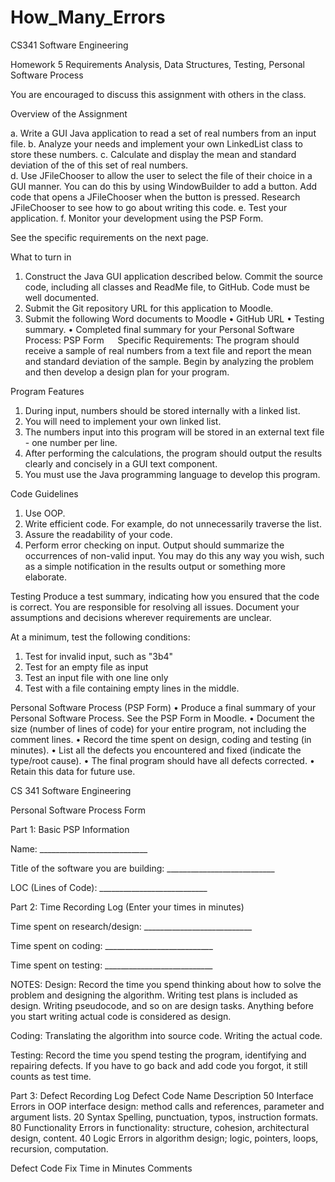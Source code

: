 # How_Many_Errors

CS341 Software Engineering

Homework 5
Requirements Analysis, Data Structures, Testing, Personal Software Process

You are encouraged to discuss this assignment with others in the class.

Overview of the Assignment

a.	Write a GUI Java application to read a set of real numbers from an input file. 
b.	Analyze your needs and implement your own LinkedList class to store these numbers.
c.	Calculate and display the mean and standard deviation of the of this set of real numbers.  
d.	Use JFileChooser to allow the user to select the file of their choice in a GUI manner.  You can do this by using WindowBuilder to add a button. Add code that opens a JFileChooser when the button is pressed. Research JFileChooser to see how to go about writing this code.
e.	Test your application.
f.	Monitor your development using the PSP Form.

See the specific requirements on the next page.

What to turn in
1.	Construct the Java GUI application described below.  Commit the source code, including all classes and ReadMe file, to GitHub.  Code must be well documented.
2.	Submit the Git repository URL for this application to Moodle.
3.	Submit the following Word documents to Moodle
•	GitHub URL
•	Testing summary.
•	Completed final summary for your Personal Software Process: PSP Form
 
Specific Requirements:
The program should receive a sample of real numbers from a text file and report the mean and standard deviation of the sample. Begin by analyzing the problem and then develop a design plan for your program.

Program Features
1.	During input, numbers should be stored internally with a linked list. 
2.	You will need to implement your own linked list.
3.	The numbers input into this program will be stored in an external text file - one number per line.
4.	After performing the calculations, the program should output the results clearly and concisely in a GUI text component.
5.	You must use the Java programming language to develop this program.

Code Guidelines
1.	Use OOP.
2.	Write efficient code. For example, do not unnecessarily traverse the list. 
3.	Assure the readability of your code.
4.	Perform error checking on input. Output should summarize the occurrences of  non-valid input.  You may do this any way you wish, such as a simple notification in the results output or something more elaborate.

Testing
Produce a test summary, indicating how you ensured that the code is correct. You are responsible for resolving all issues. Document your assumptions and decisions wherever requirements are unclear. 

At a minimum, test the following conditions:

1.	Test for invalid input, such as "3b4" 
2.	Test for an empty file as input
3.	Test an input file with one line only
4.	Test with a file containing empty lines in the middle.

Personal Software Process (PSP Form)
•	Produce a final summary of your Personal Software Process. See the PSP Form in Moodle.
•	Document the size (number of lines of code) for your entire program, not including the comment lines.
•	Record the time spent on design, coding and testing (in minutes).
•	List all the defects you encountered and fixed (indicate the type/root cause). 
•	The final program should have all defects corrected. 
•	Retain this data for future use.



CS 341 Software Engineering

Personal Software Process Form


Part 1: Basic PSP Information

Name: 	___________________________

Title of the software you are building: 	___________________________

LOC (Lines of Code): 	___________________________

Part 2: Time Recording Log (Enter your times in minutes)

Time spent on research/design: 	___________________________

Time spent on coding: 	___________________________

Time spent on testing: 	___________________________

NOTES:
Design:	Record the time you spend thinking about how to solve the problem and designing the algorithm.  Writing test plans is included as design.  Writing pseudocode, and so on are design tasks.  Anything before you start writing actual code is considered as design.  

Coding: 	Translating the algorithm into source code.  Writing the actual code.

Testing:	Record the time you spend testing the program, identifying and repairing defects. If you have to go back and add code you forgot, it still counts as test time.

Part 3: Defect Recording Log
Defect
Code	Name	Description
50	Interface	Errors in OOP interface design: method calls and references, parameter and argument lists. 
20	Syntax	Spelling, punctuation, typos, instruction formats.
80	Functionality	Errors in functionality: structure, cohesion, architectural design, content.
40	Logic	Errors in algorithm design; logic, pointers, loops, recursion, computation.


Defect Code	Fix Time in Minutes	Comments
